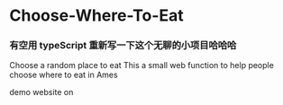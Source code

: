 # Choose-Where-To-Eat
### 有空用 typeScript 重新写一下这个无聊的小项目哈哈哈
Choose a random place to eat
This a small web function to help people choose where to eat in Ames

demo website on 

